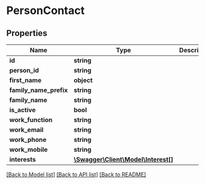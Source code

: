 # PersonContact

## Properties

 Name                   | Type                                                | Description | Notes      
------------------------|-----------------------------------------------------|-------------|------------
 **id**                 | **string**                                          |             | [optional] 
 **person_id**          | **string**                                          |             | [optional] 
 **first_name**         | **object**                                          |             | [optional] 
 **family_name_prefix** | **string**                                          |             | [optional] 
 **family_name**        | **string**                                          |             | [optional] 
 **is_active**          | **bool**                                            |             | [optional] 
 **work_function**      | **string**                                          |             | [optional] 
 **work_email**         | **string**                                          |             | [optional] 
 **work_phone**         | **string**                                          |             | [optional] 
 **work_mobile**        | **string**                                          |             | [optional] 
 **interests**          | [**\Swagger\Client\Model\Interest[]**](Interest.md) |             | [optional] 

[[Back to Model list]](../README.md#documentation-for-models) [[Back to API list]](../README.md#documentation-for-api-endpoints) [[Back to README]](../README.md)


